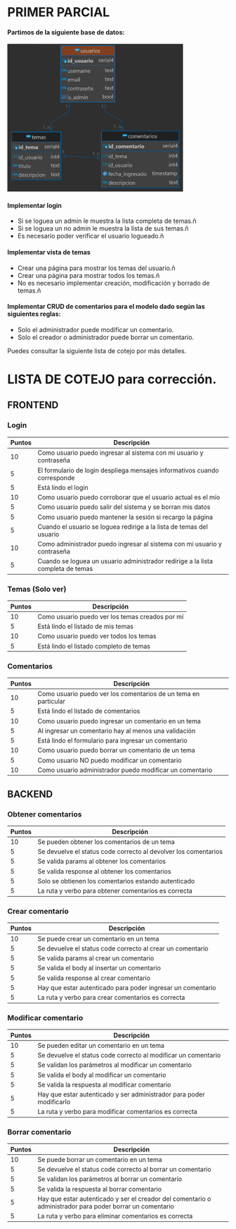 # PRIMER PARCIAL

#### Partimos de la siguiente base de datos:

<img src="./base/bd.png" alt="Base de datos" width="400">

#### Implementar login

- Si se loguea un admin le muestra la lista completa de temas.ñ
- Si se loguea un no admin le muestra la lista de sus temas.ñ
- Es necesario poder verificar el usuario logueado.ñ

#### Implementar vista de temas

- Crear una página para mostrar los temas del usuario.ñ
- Crear una página para mostrar todos los temas.ñ
- No es necesario implementar creación, modificación y borrado de temas.ñ

#### Implementar CRUD de comentarios para el modelo dado según las siguientes reglas:

- Solo el administrador puede modificar un comentario.
- Solo el creador o administrador puede borrar un comentario.

Puedes consultar la siguiente lista de cotejo por más detalles.

#

# LISTA DE COTEJO para corrección.

## FRONTEND

### Login

| Puntos | Descripción                                                                     |
| ------ | ------------------------------------------------------------------------------- |
| 10     | Como usuario puedo ingresar al sistema con mi usuario y contraseña              |
| 5      | El formulario de login despliega mensajes informativos cuando corresponde       |
| 5      | Está lindo el login                                                             |
| 10     | Como usuario puedo corroborar que el usuario actual es el mío                   |
| 5      | Como usuario puedo salir del sistema y se borran mis datos                      |
| 5      | Como usuario puedo mantener la sesión si recargo la página                      |
| 5      | Cuando el usuario se loguea redirige a la lista de temas del usuario            |
| 10     | Como administrador puedo ingresar al sistema con mi usuario y contraseña        |
| 5      | Cuando se loguea un usuario administrador redirige a la lista completa de temas |

### Temas (Solo ver)

| Puntos | Descripción                                     |
| ------ | ----------------------------------------------- |
| 10     | Como usuario puedo ver los temas creados por mí |
| 5      | Está lindo el listado de mis temas              |
| 10     | Como usuario puedo ver todos los temas          |
| 5      | Está lindo el listado completo de temas         |

### Comentarios

| Puntos | Descripción                                                     |
| ------ | --------------------------------------------------------------- |
| 10     | Como usuario puedo ver los comentarios de un tema en particular |
| 5      | Está lindo el listado de comentarios                            |
| 10     | Como usuario puedo ingresar un comentario en un tema            |
| 5      | Al ingresar un comentario hay al menos una validación           |
| 5      | Está lindo el formulario para ingresar un comentario            |
| 10     | Como usuario puedo borrar un comentario de un tema              |
| 5      | Como usuario NO puedo modificar un comentario                   |
| 10     | Como usuario administrador puedo modificar un comentario        |

## BACKEND

### Obtener comentarios

| Puntos | Descripción                                                     |
| ------ | --------------------------------------------------------------- |
| 10     | Se pueden obtener los comentarios de un tema                    |
| 5      | Se devuelve el status code correcto al devolver los comentarios |
| 5      | Se valida params al obtener los comentarios                     |
| 5      | Se valida response al obtener los comentarios                   |
| 5      | Solo se obtienen los comentarios estando autenticado            |
| 5      | La ruta y verbo para obtener comentarios es correcta            |

### Crear comentario

| Puntos | Descripción                                                 |
| ------ | ----------------------------------------------------------- |
| 10     | Se puede crear un comentario en un tema                     |
| 5      | Se devuelve el status code correcto al crear un comentario  |
| 5      | Se valida params al crear un comentario                     |
| 5      | Se valida el body al insertar un comentario                 |
| 5      | Se valida response al crear comentario                      |
| 5      | Hay que estar autenticado para poder ingresar un comentario |
| 5      | La ruta y verbo para crear comentarios es correcta          |

### Modificar comentario

| Puntos | Descripción                                                          |
| ------ | -------------------------------------------------------------------- |
| 10     | Se pueden editar un comentario en un tema                            |
| 5      | Se devuelve el status code correcto al modificar un comentario       |
| 5      | Se validan los parámetros al modificar un comentario                 |
| 5      | Se valida el body al modificar un comentario                         |
| 5      | Se valida la respuesta al modificar comentario                       |
| 5      | Hay que estar autenticado y ser administrador para poder modificarlo |
| 5      | La ruta y verbo para modificar comentarios es correcta               |

### Borrar comentario

| Puntos | Descripción                                                                                               |
| ------ | --------------------------------------------------------------------------------------------------------- |
| 10     | Se puede borrar un comentario en un tema                                                                  |
| 5      | Se devuelve el status code correcto al borrar un comentario                                               |
| 5      | Se validan los parámetros al borrar un comentario                                                         |
| 5      | Se valida la respuesta al borrar comentario                                                               |
| 5      | Hay que estar autenticado y ser el creador del comentario o administrador para poder borrar un comentario |
| 5      | La ruta y verbo para eliminar comentarios es correcta                                                     |
